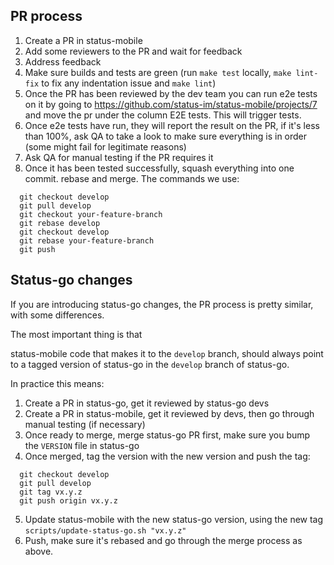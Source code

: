 ## PR process

1) Create a PR in status-mobile
2) Add some reviewers to the PR and wait for feedback
3) Address feedback
4) Make sure builds and tests are green (run `make test` locally, `make lint-fix` to fix any indentation issue and `make lint`)
5) Once the PR has been reviewed by the dev team you can run e2e tests on it by going to https://github.com/status-im/status-mobile/projects/7 and move the pr under the column E2E tests. This will trigger tests.
6) Once e2e tests have run, they will report the result on the PR, if it's less than 100%, ask QA to take a look to make sure everything is in order (some might fail for legitimate reasons)
7) Ask QA for manual testing if the PR requires it
8) Once it has been tested successfully, squash everything into one commit. rebase and merge. The commands we use:
```
  git checkout develop
  git pull develop
  git checkout your-feature-branch
  git rebase develop
  git checkout develop
  git rebase your-feature-branch
  git push
```


## Status-go changes

If you are introducing status-go changes, the PR process is pretty similar, with some differences.

The most important thing is that

status-mobile code that makes it to the `develop` branch, should always point to a tagged version of status-go in the `develop` branch of status-go.

In practice this means:


1) Create a PR in status-go, get it reviewed by status-go devs
2) Create a PR in status-mobile, get it reviewed by devs, then go through manual testing (if necessary)
3) Once ready to merge, merge status-go PR first, make sure you bump the `VERSION` file in status-go
4) Once merged, tag the version with the new version and push the tag:
```
  git checkout develop
  git pull develop
  git tag vx.y.z
  git push origin vx.y.z
```
5) Update status-mobile with the new status-go version, using the new tag `scripts/update-status-go.sh "vx.y.z"`
6) Push, make sure it's rebased and go through the merge process as above.